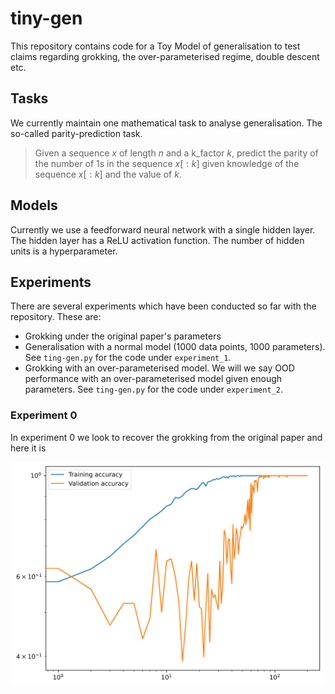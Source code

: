 # tiny-gen

This repository contains code for a Toy Model of generalisation to test claims regarding grokking, the over-parameterised regime, double descent etc.

## Tasks

We currently maintain one mathematical task to analyse generalisation. The so-called parity-prediction task.

> Given a sequence $x$ of length $n$ and a k_factor $k$, predict the parity of the number of 1s in the sequence $x[:k]$ given knowledge of the sequence $x[:k]$ and the value of $k$.

## Models

Currently we use a feedforward neural network with a single hidden layer. The hidden layer has a ReLU activation function. The number of hidden units is a hyperparameter.

## Experiments

There are several experiments which have been conducted so far with the repository. These are:
* Grokking under the original paper's parameters
* Generalisation with a normal model (1000 data points, 1000 parameters). See `ting-gen.py` for the code under `experiment_1`.
* Grokking with an over-parameterised model. We will we say OOD performance with an over-parameterised model given enough parameters. See `ting-gen.py` for the code under `experiment_2`.

### Experiment 0

In experiment 0 we look to recover the grokking from the original paper and here it is

<center><img src="experimental_results/experiment_0/accuracy.png" alt="isolated" width="500"/></center>